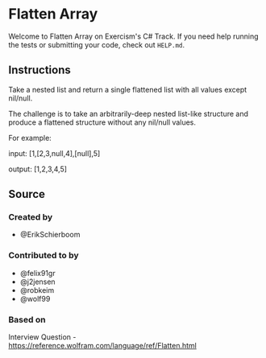 # Flatten Array

Welcome to Flatten Array on Exercism's C# Track.
If you need help running the tests or submitting your code, check out `HELP.md`.

## Instructions

Take a nested list and return a single flattened list with all values except nil/null.

The challenge is to take an arbitrarily-deep nested list-like structure and produce a flattened structure without any nil/null values.

For example:

input: [1,[2,3,null,4],[null],5]

output: [1,2,3,4,5]

## Source

### Created by

- @ErikSchierboom

### Contributed to by

- @felix91gr
- @j2jensen
- @robkeim
- @wolf99

### Based on

Interview Question - https://reference.wolfram.com/language/ref/Flatten.html